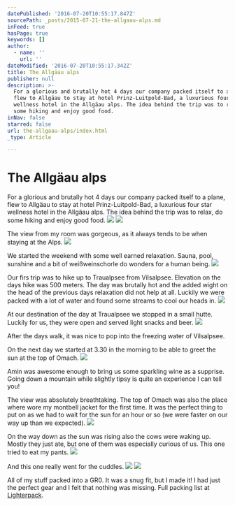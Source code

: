 ```yaml
---
datePublished: '2016-07-20T10:55:17.847Z'
sourcePath: _posts/2015-07-21-the-allgaau-alps.md
inFeed: true
hasPage: true
keywords: []
author:
  - name: ''
    url: ''
dateModified: '2016-07-20T10:55:17.342Z'
title: The Allgäau alps
publisher: null
description: >-
  For a glorious and brutally hot 4 days our company packed itself to a plane,
  flew to Allgäau to stay at hotel Prinz-Luitpold-Bad, a luxurious four star
  wellness hotel in the Allgäau alps. The idea behind the trip was to relax, do
  some hiking and enjoy good food.
inNav: false
starred: false
url: the-allgaau-alps/index.html
_type: Article

---
```

# The Allgäau alps

For a glorious and brutally hot 4 days our company packed itself to a plane, flew to Allgäau to stay at hotel Prinz-Luitpold-Bad, a luxurious four star wellness hotel in the Allgäau alps. The idea behind the trip was to relax, do some hiking and enjoy good food.
![](https://s3-us-west-2.amazonaws.com/the-grid-img/p/1bb9fc7010db4aeedffb482e84ecc22c777f00ab.jpg)
![](https://s3-us-west-2.amazonaws.com/the-grid-img/p/0a41d7a2705339210781ed3799d503ce8152f2eb.jpg)

The view from my room was gorgeous, as it always tends to be when staying at the Alps.
![](https://s3-us-west-2.amazonaws.com/the-grid-img/p/1802ac5c5f40496f4cdcdf7477290fb2983f1313.jpg)

We started the weekend with some well earned relaxation. Sauna, pool, sunshine and a bit of weißweinschorle do wonders for a human being.
![](https://s3-us-west-2.amazonaws.com/the-grid-img/p/d6e4958c8981292fd7107de0f09d4458d6d7faa6.jpg)

Our firs trip was to hike up to Traualpsee from Vilsalpsee. Elevation on the days hike was 500 meters. The day was brutally hot and the added wight on the head of the previous days relaxation did not help at all. Luckily we were packed with a lot of water and found some streams to cool our heads in.
![](https://s3-us-west-2.amazonaws.com/the-grid-img/p/3d74022b205ec28b43b45cae5dfe74e53897a9ec.jpg)

At our destination of the day at Traualpsee we stopped in a small hutte. Luckily for us, they were open and served light snacks and beer.
![](https://s3-us-west-2.amazonaws.com/the-grid-img/p/d8f0fffb7b31e0dd1dd39cd3b7442cdf4e079353.jpg)

After the days walk, it was nice to pop into the freezing water of Vilsalpsee.

On the next day we started at 3.30 in the morning to be able to greet the sun at the top of Omach.
![](https://s3-us-west-2.amazonaws.com/the-grid-img/p/cfc3ededcd4a933bb20373478f36db17c38f4e22.jpg)

Amin was awesome enough to bring us some sparkling wine as a supprise. Going down a mountain while slightly tipsy is quite an experience I can tell you!

The view was absolutely breathtaking. The top of Omach was also the place where wore my montbell jacket for the first time. It was the perfect thing to put on as we had to wait for the sun for an hour or so (we were faster on our way up than we expected).
![](https://s3-us-west-2.amazonaws.com/the-grid-img/p/c259906ef70d034910e88dcafe9c423838fc7d57.jpg)

On the way down as the sun was rising also the cows were waking up. Mostly they just ate, but one of them was especially curious of us. This one tried to eat my pants.
![](https://s3-us-west-2.amazonaws.com/the-grid-img/p/ec7c36485dd16d94ba51a46919faef4bb54c4ee1.jpg)

And this one really went for the cuddles.
![](https://s3-us-west-2.amazonaws.com/the-grid-img/p/89bfe0c4b107181b4fc6ee184f82874c267d7cf0.gif)
![](https://s3-us-west-2.amazonaws.com/the-grid-img/p/d9c24112bbd34c12b2dee6858171616fe1dfaca2.jpg)

All of my stuff packed into a GR0\. It was a snug fit, but I made it! I had just the perfect gear and I felt that nothing was missing. Full packing list at [Lighterpack][0].

[0]: http://lighterpack.com/r/3qc01a